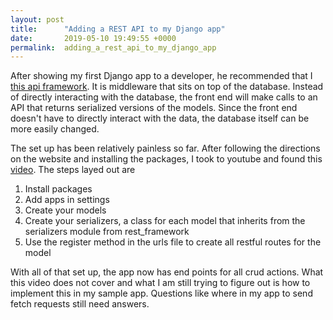 ```yaml
---
layout: post
title:      "Adding a REST API to my Django app"
date:       2019-05-10 19:49:55 +0000
permalink:  adding_a_rest_api_to_my_django_app
---
```



After showing my first Django app to a developer, he recommended that I [this api framework](https://www.django-rest-framework.org//). It is middleware that sits on top of the database. Instead of directly interacting with the database, the front end will make calls to an API that returns serialized versions of the models. Since the front end doesn't have to directly interact with the data, the database itself can be more easily changed. 

The set up has been relatively painless so far. After following the directions on the website and installing the packages, I took to youtube and found this [video](https://www.youtube.com/watch?v=263xt_4mBNc&t=1262s). The steps layed out are 

1. Install packages
2. Add apps in settings 
3. Create your models 
4. Create your serializers, a class for each model that inherits from the serializers module from rest_framework
5. Use the register method in the urls file to create all restful routes for the model

With all of that set up, the app now has end points for all crud actions. What this video does not cover and what I am still trying to figure out is how to implement this in my sample app. Questions like where in my app to send fetch requests still need answers. 
